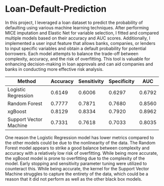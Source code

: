# Loan-Default-Prediction
In this project, I leveraged a loan dataset to predict the probability of defaulting using various machine learning techniques. After performing MICE imputation and Elastic Net for variable selection, I fitted and compared multiple models based on their accuracy and AUC scores. Additionally, I implemented a user input feature that allows banks, companies, or lenders to input specific variables and obtain a default probability for potential borrowers.
Each model attempts to balance the trade-off between complexity, accuracy, and the risk of overfitting. This tool is valuable for enhancing decision-making in loan approvals and can aid companies and banks in conducting more effective risk analysis.

| Method                | Accuracy | Sensitivity | Specificity | AUC   |
|-----------------------|----------|-------------|-------------|-------|
| Logistic Regression   | 0.6149   | 0.6006      | 0.6297      | 0.6792|
| Random Forest         | 0.7777   | 0.7871      | 0.7680      | 0.8560|
| xgBoost               | 0.8129   | 0.8334      | 0.7920      | 0.8962|
| Support Vector Machine| 0.7331   | 0.7618      | 0.7033      | 0.8035|

One reason the Logistic Regression model has lower metrics compared to the other models could be due to the nonlinearity of the data.
The Random Forest model appears to strike a good balance between complexity and accuracy with a relatively low risk of overfitting.
While being more accurate, the xgBoost model is prone to overfitting due to the complexity of the model. Early stopping and sensitivity parameter tuning were utilized to counteract this.
While being accurate, the kernel for the Support Vector Machine struggles to capture the entirety of the data, which could be a reason that it did not perform as well as the other black box models.
